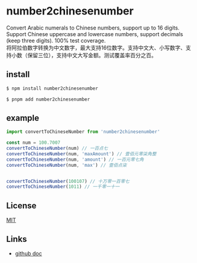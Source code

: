 # number2chinesenumber  
Convert Arabic numerals to Chinese numbers, support up to 16 digits. Support Chinese uppercase and lowercase numbers, support decimals (keep three digits). 100% test coverage.  
将阿拉伯数字转换为中文数字，最大支持16位数字。支持中文大、小写数字、支持小数（保留三位），支持中文大写金额。测试覆盖率百分之百。
## install
```bash
$ npm install number2chinesenumber

$ pnpm add number2chinesenumber
```

## example
```javascript
import convertToChineseNumber from 'number2chinesenumber'

const num = 100.7007
convertToChineseNumber(num) // 一百点七
convertToChineseNumber(num, 'maxAmount') // 壹佰元零柒角整
convertToChineseNumber(num, 'amount') // 一百元零七角
convertToChineseNumber(num, 'max') // 壹佰点柒


convertToChineseNumber(100107) // 十万零一百零七
convertToChineseNumber(1011) // 一千零一十一
```

## License
[MIT](https://github.com/wansongtao/chinese-number/blob/master/LICENSE)

## Links
- [github doc](https://github.com/wansongtao/chinese-number)